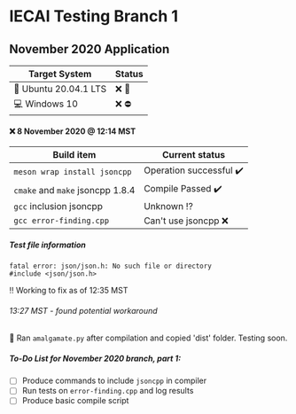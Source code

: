 # IECAI Testing Branch 1
## November 2020 Application

|  Target System  | Status |
|-----------------|--------|
| :penguin: Ubuntu 20.04.1 LTS | :x: :repeat: |
| :computer: Windows 10 | :x: :no_entry: |



#### :x: 8 November 2020 @ 12:14 MST
|     Build item      |  Current status  |
|---------------------|---------------|
|`meson wrap install jsoncpp`|  Operation successful :heavy_check_mark: |
| `cmake` and `make`  jsoncpp 1.8.4   |   Compile Passed  :heavy_check_mark:  |
|`gcc` inclusion jsoncpp| Unknown :interrobang:  |
|`gcc error-finding.cpp`| Can't use jsoncpp :x:|

##### Test file information
```
fatal error: json/json.h: No such file or directory
#include <json/json.h>
```
:bangbang: Working to fix as of 12:35 MST
###### 13:27 MST - found potential workaround
:memo: Ran `amalgamate.py` after compilation and copied 'dist' folder. Testing soon.
##### To-Do List for November 2020 branch, part 1:
- [ ] Produce commands to include `jsoncpp` in compiler
- [ ] Run tests on `error-finding.cpp` and log results
- [ ] Produce basic compile script
